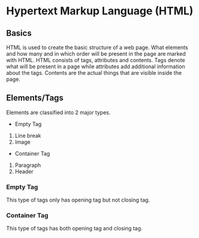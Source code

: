 # Hypertext Markup Language (HTML)

## Basics

HTML is used to create the basic structure of a web page. What elements and how many and in which order will be present in the page are marked with HTML. HTML consists of tags, attributes and contents. Tags denote what will be present in a page while attributes add additional information about the tags. Contents are the actual things that are visible inside the page.

## Elements/Tags
Elements are classified into 2 major types.

-  Empty Tag
  1. Line break
  2. Image 
-  Container Tag
  1. Paragraph
  2. Header

### Empty Tag
This type of tags only has opening tag but not closing tag.

### Container Tag
This type of tags has both opening tag and closing tag.
 
